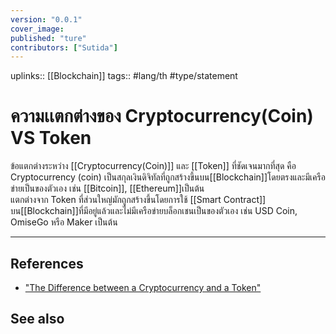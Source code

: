 ```yaml
---
version: "0.0.1"
cover_image:
published: "ture"
contributors: ["Sutida"]
---
```

uplinks:: [[Blockchain]]
tags:: #lang/th #type/statement

# ความเเตกต่างของ Cryptocurrency(Coin) VS Token
ข้อแตกต่างระหว่าง [[Cryptocurrency(Coin)]] และ [[Token]] ที่ชัดเจนมากที่สุด คือ Cryptocurrency (coin) เป็นสกุลเงินดิจิทัลที่ถูกสร้างขึ้นบน[[Blockchain]]โดยตรงและมีเครือข่ายเป็นของตัวเอง เช่น [[Bitcoin]], [[Ethereum]]เป็นต้น  
แตกต่างจาก Token ที่ส่วนใหญ่มักถูกสร้างขึ้นโดยการใช้ [[Smart Contract]] บน[[Blockchain]]ที่มีอยู่แล้วและไม่มีเครือข่ายบล็อกเชนเป็นของตัวเอง เช่น USD Coin, OmiseGo หรือ Maker เป็นต้น

---
## References
- ["The Difference between a Cryptocurrency and a Token"](https://developers.rsk.co/guides/get-crypto-on-rsk/cryptocurrency-vs-token/)
## See also
